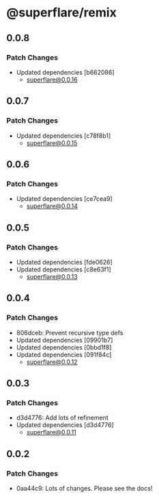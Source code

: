 # @superflare/remix

## 0.0.8

### Patch Changes

- Updated dependencies [b662086]
  - superflare@0.0.16

## 0.0.7

### Patch Changes

- Updated dependencies [c78f8b1]
  - superflare@0.0.15

## 0.0.6

### Patch Changes

- Updated dependencies [ce7cea9]
  - superflare@0.0.14

## 0.0.5

### Patch Changes

- Updated dependencies [fde0626]
- Updated dependencies [c8e63f1]
  - superflare@0.0.13

## 0.0.4

### Patch Changes

- 806dceb: Prevent recursive type defs
- Updated dependencies [09901b7]
- Updated dependencies [0bbd1f8]
- Updated dependencies [091f84c]
  - superflare@0.0.12

## 0.0.3

### Patch Changes

- d3d4776: Add lots of refinement
- Updated dependencies [d3d4776]
  - superflare@0.0.11

## 0.0.2

### Patch Changes

- 0aa44c9: Lots of changes. Please see the docs!
